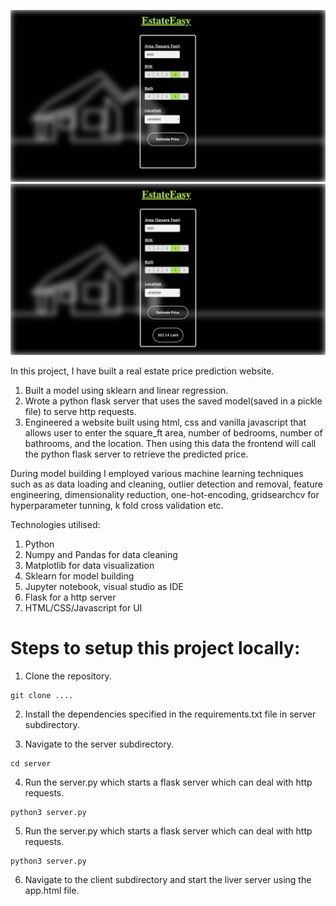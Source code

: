 ![](initialImage.png)
![](firstImage.png)

In this project, I have built a real estate price prediction website.

1. Built a model using sklearn and linear regression. 
2. Wrote a python flask server that uses the saved model(saved in a pickle file) to serve http requests. 
3. Engineered a website built using html, css and vanilla javascript that allows user to enter the square_ft area, number of bedrooms, number of bathrooms, and the location. Then using this data the frontend will call the python flask server to retrieve the predicted price. 

During model building I employed various machine learning techniques such as as data loading and cleaning, outlier detection and removal, feature engineering, dimensionality reduction, one-hot-encoding, gridsearchcv for hyperparameter tunning, k fold cross validation etc. 

Technologies utilised:

1. Python
2. Numpy and Pandas for data cleaning
3. Matplotlib for data visualization
4. Sklearn for model building
5. Jupyter notebook, visual studio as IDE
6. Flask for a http server
7. HTML/CSS/Javascript for UI

# Steps to setup this project locally:

1. Clone the repository.
```
git clone ....
```
2. Install the dependencies specified in the requirements.txt file in server subdirectory.

3. Navigate to the server subdirectory.
```
cd server
```
4. Run the server.py which starts a flask server which can deal with http requests.
```
python3 server.py
```

5. Run the server.py which starts a flask server which can deal with http requests.
```
python3 server.py
```
6. Navigate to the client subdirectory and start the liver server using the app.html file.




